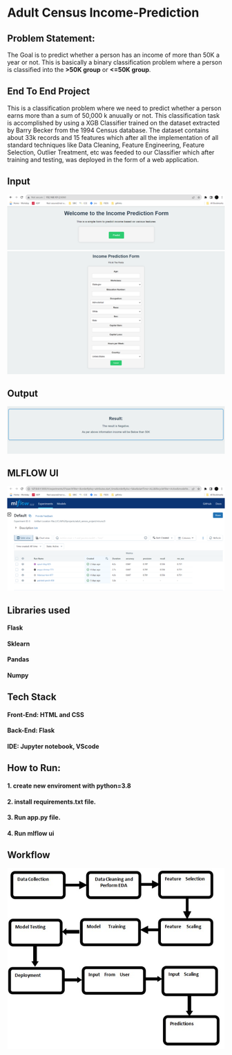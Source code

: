 # Adult Census Income-Prediction


## Problem Statement:
The Goal is to predict whether a person has an income of more than 50K a year or not.
This is basically a binary classification problem where a person is classified into the **>50K group** or **<=50K group**.


## End To End Project 

This is a classification problem where we need to predict whether a person earns more than a sum of 50,000 k anuually or not. This classification task is accomplished by using a XGB Classifier trained on the dataset extracted by Barry Becker from the 1994 Census database. The dataset contains about 33k records and 15 features which after all the implementation of all standard techniques like Data Cleaning, Feature Engineering, Feature Selection, Outlier Treatment, etc was feeded to our Classifier which after training and testing, was deployed in the form of a web application.

## Input
![alt tag](https://github.com/manojpraba/Income_prediction/blob/main/images/Index%20page.png)
![alt tag](https://github.com/manojpraba/Income_prediction/blob/main/images/prediction%20page.png)

## Output
![alt tag](https://github.com/manojpraba/Income_prediction/blob/main/images/result%20page.png)

## MLFLOW UI
![alt tag](https://github.com/manojpraba/Income_prediction/blob/main/images/mlflow%20ui.png)

## Libraries used
#### Flask
#### Sklearn
#### Pandas
#### Numpy

## Tech Stack
#### Front-End: HTML and CSS
#### Back-End: Flask
#### IDE: Jupyter notebook, VScode

## How to Run:
#### 1. create new enviroment with python=3.8
#### 2. install requirements.txt file.
#### 3. Run app.py file.
#### 4. Run mlflow ui

## Workflow
![alt tag](https://github.com/manojpraba/Income_prediction/blob/main/images/Architecture.jpg)


